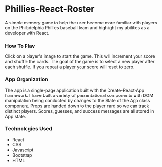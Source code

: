 # Phillies-React-Roster
A simple memory game to help the user become more familiar with players on the Philadelphia Phillies baseball team and highlight my abilities as a developer with React.

### How To Play
Click on a player's image to start the game.  This will increment your score and shuffle the cards.  The goal of the game is to select a new player after each shuffle.  If you repeat a player your score will reset to zero.  

### App Organization
The app is a single-page application built with the Create-React-App framework.  I have built a variety of presentational components with DOM manipulation being conducted by changes to the State of the App class component.  Props are handed down to the player card so we can track distinct players.  Scores, guesses, and success messages are all stored in App state.

### Technologies Used

* React
* CSS
* Javascript
* Bootstrap
* HTML
